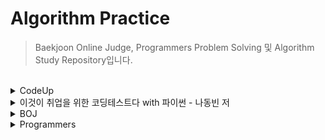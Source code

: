 # Algorithm Practice

> Baekjoon Online Judge, Programmers Problem Solving 및 Algorithm Study Repository입니다.

<br>
<details>
<summary>CodeUp</summary>

### Python 기초 100제
- [6001 - [기초-출력] 출력하기01(설명)(py)](./CodeUp/Python_Basic_100/6001.py)
- [6002 - [기초-출력] 출력하기02(설명)(py)](./CodeUp/Python_Basic_100/6002.py)
- [6003 - [기초-출력] 출력하기03(설명)(py)](./CodeUp/Python_Basic_100/6003.py)
- [6004 - [기초-출력] 출력하기04(설명)(py)](./CodeUp/Python_Basic_100/6004.py)
- [6005 - [기초-출력] 출력하기05(설명)(py)](./CodeUp/Python_Basic_100/6005.py)
- [6006 - [기초-출력] 출력하기06(py)](./CodeUp/Python_Basic_100/6006.py)
- [6007 - [기초-출력] 출력하기07(py)](./CodeUp/Python_Basic_100/6007.py)
- [6008 - [기초-출력] 출력하기08(py)](./CodeUp/Python_Basic_100/6008.py)
- [6009 - [기초-입출력] 문자 1개 입력받아 그대로 출력하기(설명)(py)](./CodeUp/Python_Basic_100/6009.py)
- [6010 - [기초-입출력] 정수 1개 입력받아 int로 변환하여 출력하기(설명)(py)](./CodeUp/Python_Basic_100/6010.py)
- [6011 - [기초-입출력] 실수 1개 입력받아 변환하여 출력하기(설명)(py)](./CodeUp/Python_Basic_100/6011.py)
- [6012 - [기초-입출력] 정수 2개 입력받아 그대로 출력하기1(설명)(py)](./CodeUp/Python_Basic_100/6012.py)
- [6013 - [기초-입출력] 문자 2개 입력받아 순서 바꿔 출력하기1(py)](./CodeUp/Python_Basic_100/6013.py)
- [6014 - [기초-입출력] 실수 1개 입력받아 3번 출력하기(py)](./CodeUp/Python_Basic_100/6014.py)
- [6015 - [기초-입출력] 정수 2개 입력받아 그대로 출력하기2(설명)(py)](./CodeUp/Python_Basic_100/6015.py)
- [6016 - [기초-입출력] 문자 2개 입력받아 순서 바꿔 출력하기2(설명)(py)](./CodeUp/Python_Basic_100/6016.py)
- [6017 - [기초-입출력] 문장 1개 입력받아 3번 출력하기(설명)(py)](./CodeUp/Python_Basic_100/6017.py)
- [6018 - [기초-입출력] 시간 입력받아 그대로 출력하기(설명)(py)](./CodeUp/Python_Basic_100/6018.py)
- [6019 - [기초-입출력] 연월일 입력받아 순서 바꿔 출력하기(py)](./CodeUp/Python_Basic_100/6019.py)
- [6020 - [기초-입출력] 주민번호 입력받아 형태 바꿔 출력하기(py)](./CodeUp/Python_Basic_100/6020.py)
- [6021 - [기초-입출력] 단어 1개 입력받아 나누어 출력하기(설명)(py)](./CodeUp/Python_Basic_100/6021.py)
- [6022 - [기초-입출력] 연월일 입력받아 나누어 출력하기(설명)(py)](./CodeUp/Python_Basic_100/6022.py)
- [6023 - [기초-입출력] 시분초 입력받아 분만 출력하기(py)](./CodeUp/Python_Basic_100/6023.py)
- [6024 - [기초-입출력] 단어 2개 입력받아 이어 붙이기(설명)(py)](./CodeUp/Python_Basic_100/6024.py)
- [6025 - [기초-값변환] 정수 2개 입력받아 합 계산하기(설명)(py)](./CodeUp/Python_Basic_100/6025.py)
- [6026 - [기초-값변환] 실수 2개 입력받아 합 계산하기(설명)(py)](./CodeUp/Python_Basic_100/6026.py)
- [6027 - [기초-출력변환] 10진 정수 입력받아 16진수로 출력하기1(설명)(py)](./CodeUp/Python_Basic_100/6027.py)
- [6028 - [기초-출력변환] 10진 정수 입력받아 16진수로 출력하기2(설명)(py)](./CodeUp/Python_Basic_100/6028.py)
- [6029 - [기초-값변환] 16진 정수 입력받아 8진수로 출력하기(설명)(py)](./CodeUp/Python_Basic_100/6029.py)
- [6030 - [기초-값변환] 영문자 1개 입력받아 10진수로 변환하기(설명)(py)](./CodeUp/Python_Basic_100/6030.py)
- [6031 - [기초-값변환] 정수 입력받아 유니코드 문자로 변환하기(설명)(py)](./CodeUp/Python_Basic_100/6031.py)
- [6032 - [기초-산술연산] 정수 1개 입력받아 부호 바꾸기(설명)(py)](./CodeUp/Python_Basic_100/6032.py)
- [6033 - [기초-산술연산] 문자 1개 입력받아 다음 문자 출력하기(설명)(py)](./CodeUp/Python_Basic_100/6033.py)
- [6034 - [기초-산술연산] 정수 2개 입력받아 차 계산하기(설명)(py)](./CodeUp/Python_Basic_100/6034.py)
- [6035 - [기초-산술연산] 실수 2개 입력받아 곱 계산하기(설명)(py)](./CodeUp/Python_Basic_100/6035.py)
- [6036 - [기초-산술연산] 단어 여러 번 출력하기(설명)(py)](./CodeUp/Python_Basic_100/6036.py)
- [6037 - [기초-산술연산] 문장 여러 번 출력하기(설명)(py)](./CodeUp/Python_Basic_100/6037.py)
- [6038 - [기초-산술연산] 정수 2개 입력받아 거듭제곱 계산하기(설명)(py)](./CodeUp/Python_Basic_100/6038.py)
- [6039 - [기초-산술연산] 실수 2개 입력받아 거듭제곱 계산하기(py)](./CodeUp/Python_Basic_100/6039.py)
- [6040 - [기초-산술연산] 정수 2개 입력받아 나눈 몫 계산하기(설명)(py)](./CodeUp/Python_Basic_100/6040.py)
- [6041 - [기초-산술연산] 정수 2개 입력받아 나눈 나머지 계산하기(설명)(py)](./CodeUp/Python_Basic_100/6041.py)
- [6042 - [기초-값변환] 실수 1개 입력받아 소숫점이하 자리 변환하기(설명)(py)](./CodeUp/Python_Basic_100/6042.py)
- [6043 - [기초-산술연산] 실수 2개 입력받아 나눈 결과 계산하기(py)](./CodeUp/Python_Basic_100/6043.py)
- [6044 - [기초-산술연산] 정수 2개 입력받아 자동 계산하기(py)](./CodeUp/Python_Basic_100/6044.py)
- [6045 - [기초-산술연산] 정수 3개 입력받아 합과 평균 출력하기(설명)(py)](./CodeUp/Python_Basic_100/6045.py)
- [6046 - [기초-비트시프트연산] 정수 1개 입력받아 2배 곱해 출력하기(설명)(py)](./CodeUp/Python_Basic_100/6046.py)
- [6047 - [기초-비트시프트연산] 2의 거듭제곱 배로 곱해 출력하기(설명)(py)](./CodeUp/Python_Basic_100/6047.py)
- [6048 - [기초-비교연산] 정수 2개 입력받아 비교하기1(설명)(py)](./CodeUp/Python_Basic_100/6048.py)
- [6049 - [기초-비교연산] 정수 2개 입력받아 비교하기2(설명)(py)](./CodeUp/Python_Basic_100/6049.py)
- [6050 - [기초-비교연산] 정수 2개 입력받아 비교하기3(설명)(py)](./CodeUp/Python_Basic_100/6050.py)
- [6051 - [기초-비교연산] 정수 2개 입력받아 비교하기4(설명)(py)](./CodeUp/Python_Basic_100/6051.py)
- [6052 - [기초-논리연산] 정수 입력받아 참 거짓 평가하기(설명)(py)](./CodeUp/Python_Basic_100/6052.py)
- [6053 - [기초-논리연산] 참 거짓 바꾸기(설명)(py)](./CodeUp/Python_Basic_100/6053.py)
- [6054 - [기초-논리연산] 둘 다 참일 경우만 참 출력하기(설명)(py)](./CodeUp/Python_Basic_100/6054.py)
- [6055 - [기초-논리연산] 하나라도 참이면 참 출력하기(설명)(py)](./CodeUp/Python_Basic_100/6055.py)
- [6056 - [기초-논리연산] 참/거짓이 서로 다를 때에만 참 출력하기(설명)(py)](./CodeUp/Python_Basic_100/6056.py)
- [6057 - [기초-논리연산] 참/거짓이 서로 같을 때에만 참 출력하기(설명)(py)](./CodeUp/Python_Basic_100/6057.py)
- [6058 - [기초-논리연산] 둘 다 거짓일 경우만 참 출력하기(py)](./CodeUp/Python_Basic_100/6058.py)
- [6059 - [기초-비트단위논리연산] 비트단위로 NOT 하여 출력하기(설명)(py)](./CodeUp/Python_Basic_100/6059.py)
- [6060 - [기초-비트단위논리연산] 비트단위로 AND 하여 출력하기(설명)(py)](./CodeUp/Python_Basic_100/6060.py)
- [6061 - [기초-비트단위논리연산] 비트단위로 OR 하여 출력하기(설명)(py)](./CodeUp/Python_Basic_100/6061.py)
- [6062 - [기초-비트단위논리연산] 비트단위로 XOR 하여 출력하기(설명)(py)](./CodeUp/Python_Basic_100/6062.py)
- [6063 - [기초-3항연산] 정수 2개 입력받아 큰 값 출력하기(설명)(py)](./CodeUp/Python_Basic_100/6063.py)
- [6064 - [기초-3항연산] 정수 3개 입력받아 가장 작은 값 출력하기(설명)(py)](./CodeUp/Python_Basic_100/6064.py)
- [6065 - [기초-조건/선택실행구조] 정수 3개 입력받아 짝수만 출력하기(설명)(py)](./CodeUp/Python_Basic_100/6065.py)
- [6066 - [기초-조건/선택실행구조] 정수 3개 입력받아 짝/홀 출력하기(설명)(py)](./CodeUp/Python_Basic_100/6066.py)
- [6067 - [기초-조건/선택실행구조] 정수 1개 입력받아 분류하기(설명)(py)](./CodeUp/Python_Basic_100/6067.py)
- [6068 - [기초-조건/선택실행구조] 점수 입력받아 평가 출력하기(설명)(py)](./CodeUp/Python_Basic_100/6068.py)
- [6069 - [기초-조건/선택실행구조] 평가 입력받아 다르게 출력하기(py)](./CodeUp/Python_Basic_100/6069.py)
- [6070 - [기초-조건/선택실행구조] 월 입력받아 계절 출력하기(설명)(py)](./CodeUp/Python_Basic_100/6070.py)
- [6071 - [기초-반복실행구조] 0 입력될 때까지 무한 출력하기(설명)(py)](./CodeUp/Python_Basic_100/6071.py)
- [6072 - [기초-반복실행구조] 정수 1개 입력받아 카운트다운 출력하기1(설명)(py)](./CodeUp/Python_Basic_100/6072.py)
- [6073 - [기초-반복실행구조] 정수 1개 입력받아 카운트다운 출력하기2(py)](./CodeUp/Python_Basic_100/6073.py)
- [6074 - [기초-반복실행구조] 문자 1개 입력받아 알파벳 출력하기(설명)(py)](./CodeUp/Python_Basic_100/6074.py)
- [6075 - [기초-반복실행구조] 정수 1개 입력받아 그 수까지 출력하기1(py)](./CodeUp/Python_Basic_100/6075.py)
- [6076 - [기초-반복실행구조] 정수 1개 입력받아 그 수까지 출력하기2(설명)(py)](./CodeUp/Python_Basic_100/6076.py)
- [6077 - [기초-종합] 짝수 합 구하기(설명)(py)](./CodeUp/Python_Basic_100/6077.py)
- [6078 - [기초-종합] 원하는 문자가 입력될 때까지 반복 출력하기(py)](./CodeUp/Python_Basic_100/6078.py)
- [6079 - [기초-종합] 언제까지 더해야 할까?(py)](./CodeUp/Python_Basic_100/6079.py)
- [6080 - [기초-종합] 주사위 2개 던지기(설명)(py)](./CodeUp/Python_Basic_100/6080.py)
- [6081 - [기초-종합] 16진수 구구단 출력하기(py)](./CodeUp/Python_Basic_100/6081.py)
- [6082 - [기초-종합] 3 6 9 게임의 왕이 되자(설명)(py)](./CodeUp/Python_Basic_100/6082.py)
- [6083 - [기초-종합] 빛 섞어 색 만들기(설명)(py)](./CodeUp/Python_Basic_100/6083.py)
- [6084 - [기초-종합] 소리 파일 저장용량 계산하기(py)](./CodeUp/Python_Basic_100/6084.py)
- [6085 - [기초-종합] 그림 파일 저장용량 계산하기(py)](./CodeUp/Python_Basic_100/6085.py)
- [6086 - [기초-종합] 거기까지! 이제 그만~(설명)(py)](./CodeUp/Python_Basic_100/6086.py)
- [6087 - [기초-종합] 3의 배수는 통과(설명)(py)](./CodeUp/Python_Basic_100/6087.py)
- [6088 - [기초-종합] 수 나열하기1(py)](./CodeUp/Python_Basic_100/6088.py)
- [6089 - [기초-종합] 수 나열하기2(py)](./CodeUp/Python_Basic_100/6089.py)
- [6090 - [기초-종합] 수 나열하기3(py)](./CodeUp/Python_Basic_100/6090.py)
- [6091 - [기초-종합] 함께 문제 푸는 날(설명)(py)](./CodeUp/Python_Basic_100/6091.py)
- [6092 - [기초-리스트] 이상한 출석 번호 부르기1(설명)(py)](./CodeUp/Python_Basic_100/6092.py)
- [6093 - [기초-리스트] 이상한 출석 번호 부르기2(py)](./CodeUp/Python_Basic_100/6093.py)
- [6094 - [기초-리스트] 이상한 출석 번호 부르기3(py)](./CodeUp/Python_Basic_100/6094.py)
- [6095 - [기초-리스트] 바둑판에 흰 돌 놓기(설명)(py)](./CodeUp/Python_Basic_100/6095.py)
- [6096 - [기초-리스트] 바둑알 십자 뒤집기(py)](./CodeUp/Python_Basic_100/6096.py)
- [6097 - [기초-리스트] 설탕과자 뽑기(py)](./CodeUp/Python_Basic_100/6097.py)
- [6098 - [기초-리스트] 성실한 개미(py)](./CodeUp/Python_Basic_100/6098.py)

### 기초1. 출력문
- [1001 - [기초-출력] 출력하기01(설명)](./CodeUp/Basic1/1001.cpp)
- [1002 - [기초-출력] 출력하기02(설명)](./CodeUp/Basic1/1002.cpp)
- [1003 - [기초-출력] 출력하기03(설명)](./CodeUp/Basic1/1003.cpp)
- [1004 - [기초-출력] 출력하기04(설명)](./CodeUp/Basic1/1004.cpp)
- [1005 - [기초-출력] 출력하기05(설명)](./CodeUp/Basic1/1005.cpp)
- [1006 - [기초-출력] 출력하기06(설명)](./CodeUp/Basic1/1006.cpp)
- [1007 - [기초-출력] 출력하기07(설명)](./CodeUp/Basic1/1007.cpp)
- [1008 - [기초-출력] 출력하기08(설명)](./CodeUp/Basic1/1008.cpp)
- [1101 - Hello, World!](./CodeUp/Basic1/1101.py)
- [1102 - Hello, World! (줄 바꿈 버전)](./CodeUp/Basic1/1102.py)
- [1103 - 폴더명 출력](./CodeUp/Basic1/1103.py)
- [1106 - int의 범위](./CodeUp/Basic1/1106.py)

### 기초2. 입출력문 및 연산자
- [1010 - [기초-입출력] 정수 1개 입력받아 그대로 출력하기(설명)](./CodeUp/Basic2/1010.cpp)
- [1011 - [기초-입출력] 문자 1개 입력받아 그대로 출력하기(설명)](./CodeUp/Basic2/1011.cpp)
- [1012 - [기초-입출력] 실수 1개 입력받아 그대로 출력하기(설명)](./CodeUp/Basic2/1012.cpp)
- [1013 - [기초-입출력] 정수 2개 입력받아 그대로 출력하기(설명)](./CodeUp/Basic2/1013.cpp)
- [1014 - [기초-입출력] 문자 2개 입력받아 순서 바꿔 출력하기(설명)](./CodeUp/Basic2/1014.cpp)
- [1015 - [기초-입출력] 실수 입력받아 둘째 자리까지 출력하기(설명)](./CodeUp/Basic2/1015.cpp)
- [1017 - [기초-입출력] 정수 1개 입력받아 3번 출력하기(설명)](./CodeUp/Basic2/1017.cpp)
- [1018 - [기초-입출력] 시간 입력받아 그대로 출력하기(설명)](./CodeUp/Basic2/1018.cpp)
- [1019 - [기초-입출력] 연월일 입력받아 그대로 출력하기](./CodeUp/Basic2/1019.cpp)
- [1020 - [기초-입출력] 주민번호 입력받아 형태 바꿔 출력하기](./CodeUp/Basic2/1020.cpp)
- [1021 - [기초-입출력] 단어 1개 입력받아 그대로 출력하기(설명)](./CodeUp/Basic2/1021.cpp)
- [1022 - [기초-입출력] 문장 1개 입력받아 그대로 출력하기(설명)](./CodeUp/Basic2/1022.cpp)
- [1023 - [기초-입출력] 실수 1개 입력받아 부분별로 출력하기(설명)](./CodeUp/Basic2/1023.cpp)
- [1024 - [기초-입출력] 단어 1개 입력받아 나누어 출력하기(설명)](./CodeUp/Basic2/1024.cpp)
- [1025 - [기초-입출력] 정수 1개 입력받아 나누어 출력하기(설명)](./CodeUp/Basic2/1025.cpp)
- [1026 - [기초-입출력] 시분초 입력받아 분만 출력하기(설명)](./CodeUp/Basic2/1026.cpp)
- [1027 - [기초-입출력] 년월일 입력 받아 형식 바꿔 출력하기(설명)](./CodeUp/Basic2/1027.cpp)
- [1028 - [기초-데이터형] 정수 1개 입력받아 그대로 출력하기2(설명)](./CodeUp/Basic2/1028.cpp)
- [1029 - [기초-데이터형] 실수 1개 입력받아 그대로 출력하기2(설명)](./CodeUp/Basic2/1029.cpp)
- [1030 - [기초-데이터형] 정수 1개 입력받아 그대로 출력하기3(설명)](./CodeUp/Basic2/1030.cpp)
- [1031 - [기초-출력변환] 10진 정수 1개 입력받아 8진수로 출력하기(설명)](./CodeUp/Basic2/1031.cpp)
- [1032 - [기초-출력변환] 10진 정수 입력받아 16진수로 출력하기1(설명)](./CodeUp/Basic2/1032.cpp)
- [1033 - [기초-출력변환] 10진 정수 입력받아 16진수로 출력하기2(설명)](./CodeUp/Basic2/1033.cpp)
- [1034 - [기초-출력변환] 8진 정수 1개 입력받아 10진수로 출력하기(설명)](./CodeUp/Basic2/1034.cpp)
- [1035 - [기초-출력변환] 16진 정수 1개 입력받아 8진수로 출력하기(설명)](./CodeUp/Basic2/1035.cpp)
- [1036 - [기초-출력변환] 영문자 1개 입력받아 10진수로 출력하기(설명)](./CodeUp/Basic2/1036.cpp)
- [1037 - [기초-출력변환] 정수 입력받아 아스키 문자로 출력하기](./CodeUp/Basic2/1037.cpp)
- [1038 - [기초-산술연산] 정수 2개 입력받아 합 출력하기1(설명)](./CodeUp/Basic2/1038.cpp)
- [1039 - [기초-산술연산] 정수 2개 입력받아 합 출력하기2(설명)](./CodeUp/Basic2/1039.cpp)
- [1040 - [기초-산술연산] 정수 1개 입력받아 부호 바꿔 출력하기(설명)](./CodeUp/Basic2/1040.cpp)
- [1041 - [기초-산술연산] 문자 1개 입력받아 다음 문자 출력하기(설명)](./CodeUp/Basic2/1041.cpp)
- [1042 - [기초-산술연산] 정수 2개 입력받아 나눈 몫 출력하기(설명)](./CodeUp/Basic2/1042.cpp)
- [1043 - [기초-산술연산] 정수 2개 입력받아 나눈 나머지 출력하기(설명)](./CodeUp/Basic2/1043.cpp)
- [1044 - [기초-산술연산] 정수 1개 입력받아 1 더해 출력하기(설명)](./CodeUp/Basic2/1044.cpp)
- [1045 - [기초-산술연산] 정수 2개 입력받아 자동 계산하기](./CodeUp/Basic2/1045.cpp)
- [1046 - [기초-산술연산] 정수 3개 입력받아 합과 평균 출력하기](./CodeUp/Basic2/1046.cpp)
- [1047 - [기초-비트시프트연산] 정수 1개 입력받아 2배 곱해 출력하기(설명)](./CodeUp/Basic2/1047.cpp)
- [1048 - [기초-비트시프트연산] 한 번에 2의 거듭제곱 배로 출력하기(설명)](./CodeUp/Basic2/1048.cpp)
- [1049 - [기초-비교연산] 두 정수 입력받아 비교하기1(설명)](./CodeUp/Basic2/1049.cpp)
- [1050 - [기초-비교연산] 두 정수 입력받아 비교하기2(설명)](./CodeUp/Basic2/1050.cpp)
- [1051 - [기초-비교연산] 두 정수 입력받아 비교하기3(설명)](./CodeUp/Basic2/1051.cpp)
- [1052 - [기초-비교연산] 두 정수 입력받아 비교하기4(설명)](./CodeUp/Basic2/1052.cpp)
- [1053 - [기초-논리연산] 참 거짓 바꾸기(설명)](./CodeUp/Basic2/1053.cpp)
- [1054 - [기초-논리연산] 둘 다 참일 경우만 참 출력하기(설명)](./CodeUp/Basic2/1054.cpp)
- [1055 - [기초-논리연산] 하나라도 참이면 참 출력하기(설명)](./CodeUp/Basic2/1055.cpp)
- [1056 - [기초-논리연산] 참/거짓이 서로 다를 때에만 참 출력하기(설명)](./CodeUp/Basic2/1056.cpp)
- [1057 - [기초-논리연산] 참/거짓이 서로 같을 때에만 참 출력하기](./CodeUp/Basic2/1057.cpp)
- [1058 - [기초-논리연산] 둘 다 거짓일 경우만 참 출력하기](./CodeUp/Basic2/1058.cpp)
- [1059 - [기초-비트단위논리연산] 비트단위로 NOT 하여 출력하기(설명)](./CodeUp/Basic2/1059.cpp)
- [1060 - [기초-비트단위논리연산] 비트단위로 AND 하여 출력하기(설명)](./CodeUp/Basic2/1060.cpp)
- [1061 - [기초-비트단위논리연산] 비트단위로 OR 하여 출력하기(설명)](./CodeUp/Basic2/1061.cpp)
- [1062 - [기초-비트단위논리연산] 비트단위로 XOR 하여 출력하기(설명)](./CodeUp/Basic2/1062.cpp)
- [1063 - [기초-삼항연산] 두 정수 입력받아 큰 수 출력하기(설명)](./CodeUp/Basic2/1063.cpp)
- [1064 - [기초-삼항연산] 정수 3개 입력받아 가장 작은 수 출력하기(설명)](./CodeUp/Basic2/1064.cpp)
- [1085 - [기초-종합] 소리 파일 저장용량 계산하기(설명)](./CodeUp/Basic2/1085.cpp)
- [1086 - [기초-종합] 그림 파일 저장용량 계산하기(설명)](./CodeUp/Basic2/1086.cpp)
- [1110 - 정수 그대로 출력하기](./CodeUp/Basic2/1110.py)
- [1111 - %출력](./CodeUp/Basic2/1111.py)
- [1112 - 두 정수 출력](./CodeUp/Basic2/1112.py)
- [1113 - 바꿔서 출력하기](./CodeUp/Basic2/1113.py)
- [1114 - 두 정수의 덧셈](./CodeUp/Basic2/1114.py)
- [1115 - 두 정수의 덧셈 (64비트)](./CodeUp/Basic2/1115.py)
- [1116 - 사칙연산 계산기](./CodeUp/Basic2/1116.py)
- [1117 - 두 실수의 곱](./CodeUp/Basic2/1117.py)
- [1118 - 삼각형의 넓이 구하기](./CodeUp/Basic2/1118.py)
- [1119 - 일을 시간으로 변환](./CodeUp/Basic2/1119.py)
- [1120 - 세 수의 평균](./CodeUp/Basic2/1120.py)
- [1121 - 나머지 구하기](./CodeUp/Basic2/1121.py)
- [1122 - 초를 분/초로 변환](./CodeUp/Basic2/1122.py)
- [1123 - 섭씨 온도를 화씨 온도로 변환](./CodeUp/Basic2/1123.py)
- [1125 - 8진수 16진수 변환](./CodeUp/Basic2/1125.py)
- [1131 - 문자 출력하기](./CodeUp/Basic2/1131.py)
- [1132 - 문자열 출력하기](./CodeUp/Basic2/1132.py)
- [1133 - 공백이 있는 문자열 입출력](./CodeUp/Basic2/1133.py)
- [1135 - 관계연산자 1](./CodeUp/Basic2/1135.py)
- [1136 - 관계연산자 2](./CodeUp/Basic2/1136.py)
- [1137 - 관계연산자 3](./CodeUp/Basic2/1137.py)
- [1138 - 논리 연산자(NOT)](./CodeUp/Basic2/1138.py)
- [1139 - 논리 연산자(AND)](./CodeUp/Basic2/1139.py)
- [1140 - 논리 연산자(OR)](./CodeUp/Basic2/1140.py)
- [1143 - 비트 연산자(AND)](./CodeUp/Basic2/1143.py)
- [1144 - 비트 연산자(OR)](./CodeUp/Basic2/1144.py)
- [1147 - 비트 연산자(<<)](./CodeUp/Basic2/1147.py)
- [1148 - 비트 연산자(>>)](./CodeUp/Basic2/1148.py)
- [1149 - 두 수 중 큰 수](./CodeUp/Basic2/1149.py)
- [1150 - 세 수 중 가장 작은 수](./CodeUp/Basic2/1150.py)

### 기초3. if ~ else
- [1065 - [기초-조건/선택실행구조] 정수 3개 입력받아 짝수만 출력하기(설명)](./CodeUp/Basic3/1065.cpp)
- [1066 - [기초-조건/선택실행구조] 정수 3개 입력받아 짝/홀 출력하기(설명)](./CodeUp/Basic3/1066.cpp)
- [1067 - [기초-조건/선택실행구조] 정수 1개 입력받아 분석하기(설명)](./CodeUp/Basic3/1067.cpp)
- [1068 - [기초-조건/선택실행구조] 정수 1개 입력받아 평가 출력하기(설명)](./CodeUp/Basic3/1068.cpp)
- [1069 - [기초-조건/선택실행구조] 평가 입력받아 다르게 출력하기(설명)](./CodeUp/Basic3/1069.cpp)
- [1070 - [기초-조건/선택실행구조] 월 입력받아 계절 출력하기(설명)](./CodeUp/Basic3/1070.cpp)
- [1151 - 10보다 작은 수](./CodeUp/Basic3/1151.py)
- [1152 - 10보다 작은 수 (else 버전)](./CodeUp/Basic3/1152.py)
- [1153 - 두 수의 대소 비교](./CodeUp/Basic3/1153.py)
- [1154 - 큰수 - 작은수](./CodeUp/Basic3/1154.py)
- [1155 - 7의 배수](./CodeUp/Basic3/1155.py)
- [1156 - 홀수 짝수 구별](./CodeUp/Basic3/1156.py)
- [1157 - 특별한 공 던지기 1](./CodeUp/Basic3/1157.py)
- [1158 - 특별한 공 던지기 2](./CodeUp/Basic3/1158.py)
- [1159 - 특별한 공 던지기 3](./CodeUp/Basic3/1159.py)
- [1160 - 아르바이트 가는 날](./CodeUp/Basic3/1160.py)
- [1161 - 홀수와 짝수 그리고 더하기](./CodeUp/Basic3/1161.py)
- [1162 - 당신의 사주를 봐 드립니다 1](./CodeUp/Basic3/1162.py)
- [1163 - 당신의 사주를 봐 드립니다 2](./CodeUp/Basic3/1163.py)
- [1164 - 터널 통과하기 1](./CodeUp/Basic3/1164.py)
- [1165 - 축구의 신 1](./CodeUp/Basic3/1165.py)
- [1166 - 윤년 판별](./CodeUp/Basic3/1166.py)
- [1167 - 두 번째로 작은 수](./CodeUp/Basic3/1167.py)
- [1168 - 나이 계산 1](./CodeUp/Basic3/1168.py)
- [1169 - 나이 계산 2](./CodeUp/Basic3/1169.py)
- [1170 - 당신의 학번은? 1](./CodeUp/Basic3/1170.py)
- [1170 - 당신의 학번은? 2](./CodeUp/Basic3/1170.py)
- [1170 - 세 수 정렬하기](./CodeUp/Basic3/1170.py)
- [1170 - 30분전](./CodeUp/Basic3/1170.py)
- [1180 - 만능 휴지통](./CodeUp/Basic3/1180.py)
- [1201 - 정수 판별](./CodeUp/Basic3/1201.py)
- [1202 - 등급 판정](./CodeUp/Basic3/1202.py)
- [1203 - 비만도 측정 0](./CodeUp/Basic3/1203.py)
- [1204 - 영어 서수로 표현하기](./CodeUp/Basic3/1204.py)
- [1205 - 최댓값](./CodeUp/Basic3/1205.py)
- [1206 - 배수](./CodeUp/Basic3/1206.py)
- [1207 - 윷놀이](./CodeUp/Basic3/1207.py)
- [1210 - 칼로리 계산하기](./CodeUp/Basic3/1210.py)
- [1212 - 삼각형의 성립 조건](./CodeUp/Basic3/1212.py)
- [1214 - 이 달은 며칠까지 있을까?](./CodeUp/Basic3/1214.py)
- [1216 - 컨설팅 회사](./CodeUp/Basic3/1216.py)
- [1218 - 삼각형 판단하기](./CodeUp/Basic3/1218.py)
- [1222 - 축구의 신 2](./CodeUp/Basic3/1222.py)
- [1224 - 분수 크기 비교](./CodeUp/Basic3/1224.py)
- [1226 - 이번 주 로또](./CodeUp/Basic3/1226.py)
- [1228 - 비만도 측정 1](./CodeUp/Basic3/1228.py)
- [1229 - 비만도 측정 2](./CodeUp/Basic3/1229.py)
- [1230 - 터널 통과하기 2](./CodeUp/Basic3/1230.py)
- [1231 - 계산기 1](./CodeUp/Basic3/1231.py)

### 기초4-1. 단순 반복문
- [1071 - [기초-반복실행구조] 0 입력될 때까지 무한 출력하기1(설명)](./CodeUp/Basic4-1/1071.cpp)
- [1072 - [기초-반복실행구조] 정수 입력받아 계속 출력하기(설명)](./CodeUp/Basic4-1/1072.cpp)
- [1073 - [기초-반복실행구조] 0 입력될 때까지 무한 출력하기2(설명)](./CodeUp/Basic4-1/1073.cpp)
- [1074 - [기초-반복실행구조] 정수 1개 입력받아 카운트다운 출력하기1(설명)](./CodeUp/Basic4-1/1074.cpp)
- [1075 - [기초-반복실행구조] 정수 1개 입력받아 카운트다운 출력하기2(설명)](./CodeUp/Basic4-1/1075.cpp)
- [1076 - [기초-반복실행구조] 문자 1개 입력받아 알파벳 출력하기(설명)](./CodeUp/Basic4-1/1076.cpp)
- [1077 - [기초-반복실행구조] 정수 1개 입력받아 그 수까지 출력하기(설명)](./CodeUp/Basic4-1/1077.cpp)
- [1078 - [기초-종합] 짝수 합 구하기(설명)](./CodeUp/Basic4-1/1078.cpp)
- [1079 - [기초-종합] 원하는 문자가 입력될 때까지 반복 출력하기](./CodeUp/Basic4-1/1079.cpp)
- [1080 - [기초-종합] 언제까지 더해야 할까?](./CodeUp/Basic4-1/1080.cpp)
- [1083 - [기초-종합] 3 6 9 게임의 왕이 되자!(설명)](./CodeUp/Basic4-1/1083.cpp)
- [1087 - [기초-종합] 여기까지! 이제 그만~(설명)](./CodeUp/Basic4-1/1087.cpp)
- [1088 - [기초-종합] 3의 배수는 통과?(설명)](./CodeUp/Basic4-1/1088.cpp)
- [1089 - [기초-종합] 수 나열하기1](./CodeUp/Basic4-1/1089.cpp)
- [1090 - [기초-종합] 수 나열하기2](./CodeUp/Basic4-1/1090.cpp)

</details>

<details>
<summary>이것이 취업을 위한 코딩테스트다 with 파이썬 - 나동빈 저</summary>

### Part 02. 주요 알고리즘 이론과 실전 문제
- Chapter 03. 그리디
    | 문제 | 1회 | 2회 |
    | :- | :-: | :-: |
    | 예제 3-1. 거스름돈 | [:link: LINK](./이것이_취업을_위한_코딩테스트다/Part_02.주요_알고리즘_이론과_실전_문제/Chap03.그리디/210423/3-1.예제_거스름돈_210423.py) | [:link: LINK](./이것이_취업을_위한_코딩테스트다/Part_02.주요_알고리즘_이론과_실전_문제/Chap03.그리디/220211/3-1.예제_거스름돈_220211.py) |
    | 실전 3-2. 큰 수의 법칙 - 1번 풀이 | [:link: LINK](./이것이_취업을_위한_코딩테스트다/Part_02.주요_알고리즘_이론과_실전_문제/Chap03.그리디/210423/3-2.실전_큰_수의_법칙-1_210423.py) | [:link: LINK](./이것이_취업을_위한_코딩테스트다/Part_02.주요_알고리즘_이론과_실전_문제/Chap03.그리디/220211/3-2.실전_큰_수의_법칙-1_220211.py) |
    | 실전 3-2. 큰 수의 법칙 - 2번 풀이 | [:link: LINK](./이것이_취업을_위한_코딩테스트다/Part_02.주요_알고리즘_이론과_실전_문제/Chap03.그리디/210423/3-2.실전_큰_수의_법칙-2_210423.py) | [:link: LINK](./이것이_취업을_위한_코딩테스트다/Part_02.주요_알고리즘_이론과_실전_문제/Chap03.그리디/220211/3-2.실전_큰_수의_법칙-2_220211.py) |
    | 실전 3-2. 큰 수의 법칙 - self 풀이 |  | [:link: LINK](./이것이_취업을_위한_코딩테스트다/Part_02.주요_알고리즘_이론과_실전_문제/Chap03.그리디/220211/3-2.실전_큰_수의_법칙-self_220211.py) |
    | 실전 3-3. 숫자 카드 게임 - 1번 풀이 | [:link: LINK](./이것이_취업을_위한_코딩테스트다/Part_02.주요_알고리즘_이론과_실전_문제/Chap03.그리디/210423/3-3.실전_숫자_카드_게임-1_210423.py) | [:link: LINK](./이것이_취업을_위한_코딩테스트다/Part_02.주요_알고리즘_이론과_실전_문제/Chap03.그리디/220211/3-3.실전_숫자_카드_게임-1_220211.py) |
    | 실전 3-3. 숫자 카드 게임 - 2번 풀이 | [:link: LINK](./이것이_취업을_위한_코딩테스트다/Part_02.주요_알고리즘_이론과_실전_문제/Chap03.그리디/210423/3-3.실전_숫자_카드_게임-2_210423.py) | [:link: LINK](./이것이_취업을_위한_코딩테스트다/Part_02.주요_알고리즘_이론과_실전_문제/Chap03.그리디/220211/3-3.실전_숫자_카드_게임-2_220211.py) |
    | 실전 3-3. 숫자 카드 게임 - self 풀이 |  | [:link: LINK](./이것이_취업을_위한_코딩테스트다/Part_02.주요_알고리즘_이론과_실전_문제/Chap03.그리디/220211/3-3.실전_숫자_카드_게임-self_220211.py) |
    | 실전 3-4. 1이 될 때까지 - 1번 풀이 | [:link: LINK](./이것이_취업을_위한_코딩테스트다/Part_02.주요_알고리즘_이론과_실전_문제/Chap03.그리디/210423/3-4.실전_1이_될_때까지-1_210423.py) | [:link: LINK](./이것이_취업을_위한_코딩테스트다/Part_02.주요_알고리즘_이론과_실전_문제/Chap03.그리디/220211/3-4.실전_1이_될_때까지-1_220211.py) |
    | 실전 3-4. 1이 될 때까지 - 2번 풀이 | [:link: LINK](./이것이_취업을_위한_코딩테스트다/Part_02.주요_알고리즘_이론과_실전_문제/Chap03.그리디/210423/3-4.실전_1이_될_때까지-2_210423.py) | [:link: LINK](./이것이_취업을_위한_코딩테스트다/Part_02.주요_알고리즘_이론과_실전_문제/Chap03.그리디/220211/3-4.실전_1이_될_때까지-2_220211.py) |
    | 실전 3-4. 1이 될 때까지 - self 풀이 |  | [:link: LINK](./이것이_취업을_위한_코딩테스트다/Part_02.주요_알고리즘_이론과_실전_문제/Chap03.그리디/220211/3-4.실전_1이_될_때까지-self_220211.py) |
- Chapter 04. 구현
    | 문제 | 1회 | 2회 |
    | :- | :-: | :-: |
    | 예제 4-1. 상하좌우 | [:link: LINK](./이것이_취업을_위한_코딩테스트다/Part_02.주요_알고리즘_이론과_실전_문제/Chap04.구현/210423/4-1.예제_상하좌우_210423.py) | [:link: LINK](./이것이_취업을_위한_코딩테스트다/Part_02.주요_알고리즘_이론과_실전_문제/Chap04.구현/220212/4-1.예제_상하좌우_220212.py) |
    | 예제 4-2. 시각 | [:link: LINK](./이것이_취업을_위한_코딩테스트다/Part_02.주요_알고리즘_이론과_실전_문제/Chap04.구현/210423/4-2.예제_시각_210423.py) | [:link: LINK](./이것이_취업을_위한_코딩테스트다/Part_02.주요_알고리즘_이론과_실전_문제/Chap04.구현/220212/4-2.예제_시각_220212.py) |
    | 실전 4-3. 왕실의 나이트 | [:link: LINK](./이것이_취업을_위한_코딩테스트다/Part_02.주요_알고리즘_이론과_실전_문제/Chap04.구현/210423/4-3.실전_왕실의_나이트_210423.py) | [:link: LINK](./이것이_취업을_위한_코딩테스트다/Part_02.주요_알고리즘_이론과_실전_문제/Chap04.구현/220212/4-3.실전_왕실의_나이트_220212.py) |
    | 실전 4-3. 왕실의 나이트 - self 풀이 |  | [:link: LINK](./이것이_취업을_위한_코딩테스트다/Part_02.주요_알고리즘_이론과_실전_문제/Chap04.구현/220212/4-3.실전_왕실의_나이트-self_220212.py) |
    | 실전 4-4. 게임 개발 | [:link: LINK](./이것이_취업을_위한_코딩테스트다/Part_02.주요_알고리즘_이론과_실전_문제/Chap04.구현/210423/4-4.실전_게임_개발_210423.py) | [:link: LINK](./이것이_취업을_위한_코딩테스트다/Part_02.주요_알고리즘_이론과_실전_문제/Chap04.구현/220212/4-4.실전_게임_개발_220212.py) |
    | 실전 4-4. 게임 개발 - self 풀이 |  | [:link: LINK](./이것이_취업을_위한_코딩테스트다/Part_02.주요_알고리즘_이론과_실전_문제/Chap04.구현/220212/4-4.실전_게임_개발-self_220212.py) |
- Chapter 05. DFS/BFS
    | 문제 | 1회 | 2회 |
    | :- | :-: | :-: |
    | 예제 5-1-1. 스택 | [:link: LINK](./이것이_취업을_위한_코딩테스트다/Part_02.주요_알고리즘_이론과_실전_문제/Chap05.DFS,BFS/210428/5-1-1.예제_스택_210428.py) | [:link: LINK](./이것이_취업을_위한_코딩테스트다/Part_02.주요_알고리즘_이론과_실전_문제/Chap05.DFS,BFS/220213/5-1-1.예제_스택_220213.py) |
    | 예제 5-1-2. 큐 | [:link: LINK](./이것이_취업을_위한_코딩테스트다/Part_02.주요_알고리즘_이론과_실전_문제/Chap05.DFS,BFS/210428/5-1-2.예제_큐_210428.py) | [:link: LINK](./이것이_취업을_위한_코딩테스트다/Part_02.주요_알고리즘_이론과_실전_문제/Chap05.DFS,BFS/220213/5-1-2.예제_큐_220213.py) |
    | 예제 5-1-3. 재귀 함수 | [:link: LINK](./이것이_취업을_위한_코딩테스트다/Part_02.주요_알고리즘_이론과_실전_문제/Chap05.DFS,BFS/210428/5-1-3.예제_재귀_함수_210428.py) | [:link: LINK](./이것이_취업을_위한_코딩테스트다/Part_02.주요_알고리즘_이론과_실전_문제/Chap05.DFS,BFS/220213/5-1-3.예제_재귀_함수_220213.py) |
    | 예제 5-1-4. 재귀 함수 종료 | [:link: LINK](./이것이_취업을_위한_코딩테스트다/Part_02.주요_알고리즘_이론과_실전_문제/Chap05.DFS,BFS/210428/5-1-4.예제_재귀_함수_종료_210428.py) | [:link: LINK](./이것이_취업을_위한_코딩테스트다/Part_02.주요_알고리즘_이론과_실전_문제/Chap05.DFS,BFS/220213/5-1-4.예제_재귀_함수_종료_220213.py) |
    | 예제 5-1-5. 2가지 방식으로 구현한 팩토리얼 | [:link: LINK](./이것이_취업을_위한_코딩테스트다/Part_02.주요_알고리즘_이론과_실전_문제/Chap05.DFS,BFS/210428/5-1-5.예제_2가지_방식으로_구현한_팩토리얼_210428.py) | [:link: LINK](./이것이_취업을_위한_코딩테스트다/Part_02.주요_알고리즘_이론과_실전_문제/Chap05.DFS,BFS/220213/5-1-5.예제_2가지_방식으로_구현한_팩토리얼_220213.py) |
    | 예제 5-2-1. 인접 행렬 방식 | [:link: LINK](./이것이_취업을_위한_코딩테스트다/Part_02.주요_알고리즘_이론과_실전_문제/Chap05.DFS,BFS/210428/5-2-1.예제_인접_행렬_방식_210428.py) | [:link: LINK](./이것이_취업을_위한_코딩테스트다/Part_02.주요_알고리즘_이론과_실전_문제/Chap05.DFS,BFS/220213/5-2-1.예제_인접_행렬_방식_220213.py) |
    | 예제 5-2-2. 인접 리스트 방식 | [:link: LINK](./이것이_취업을_위한_코딩테스트다/Part_02.주요_알고리즘_이론과_실전_문제/Chap05.DFS,BFS/210428/5-2-2.예제_인접_리스트_방식_210428.py) | [:link: LINK](./이것이_취업을_위한_코딩테스트다/Part_02.주요_알고리즘_이론과_실전_문제/Chap05.DFS,BFS/220213/5-2-2.예제_인접_리스트_방식_220213.py) |
    | 예제 5-2-3. DFS | [:link: LINK](./이것이_취업을_위한_코딩테스트다/Part_02.주요_알고리즘_이론과_실전_문제/Chap05.DFS,BFS/210428/5-2-3.예제_DFS_210428.py) | [:link: LINK](./이것이_취업을_위한_코딩테스트다/Part_02.주요_알고리즘_이론과_실전_문제/Chap05.DFS,BFS/220213/5-2-3.예제_DFS_220213.py) |
    | 예제 5-2-4. BFS | [:link: LINK](./이것이_취업을_위한_코딩테스트다/Part_02.주요_알고리즘_이론과_실전_문제/Chap05.DFS,BFS/210428/5-2-4.예제_BFS_210428.py) | [:link: LINK](./이것이_취업을_위한_코딩테스트다/Part_02.주요_알고리즘_이론과_실전_문제/Chap05.DFS,BFS/220213/5-2-4.예제_BFS_220213.py) |
    | 실전 5-3. 음료수 얼려 먹기 | [:link: LINK](./이것이_취업을_위한_코딩테스트다/Part_02.주요_알고리즘_이론과_실전_문제/Chap05.DFS,BFS/210428/5-3.실전_음료수_얼려_먹기_210428.py) | [:link: LINK](./이것이_취업을_위한_코딩테스트다/Part_02.주요_알고리즘_이론과_실전_문제/Chap05.DFS,BFS/220213/5-3.실전_음료수_얼려_먹기_220213.py) |
    | 실전 5-3. 음료수 얼려 먹기 - self 풀이 |  | [:link: LINK](./이것이_취업을_위한_코딩테스트다/Part_02.주요_알고리즘_이론과_실전_문제/Chap05.DFS,BFS/220213/5-3.실전_음료수_얼려_먹기-self_220213.py) |
    | 실전 5-4. 미로 탈출 | [:link: LINK](./이것이_취업을_위한_코딩테스트다/Part_02.주요_알고리즘_이론과_실전_문제/Chap05.DFS,BFS/210428/5-4.실전_미로_탈출_210428.py) | [:link: LINK](./이것이_취업을_위한_코딩테스트다/Part_02.주요_알고리즘_이론과_실전_문제/Chap05.DFS,BFS/220213/5-4.실전_미로_탈출_220213.py) |
    | 실전 5-4. 미로 탈출 - self 풀이 |  | [:link: LINK](./이것이_취업을_위한_코딩테스트다/Part_02.주요_알고리즘_이론과_실전_문제/Chap05.DFS,BFS/220213/5-4.실전_미로_탈출-self_220213.py) |
- Chapter 06. 정렬
    | 문제 | 1회 | 2회 |
    | :- | :-: | :-: |
    | 예제 6-1-1. 선택 정렬 | [:link: LINK](./이것이_취업을_위한_코딩테스트다/Part_02.주요_알고리즘_이론과_실전_문제/Chap06.정렬/210530/6-1-1.예제_선택_정렬_210530.py) | [:link: LINK](./이것이_취업을_위한_코딩테스트다/Part_02.주요_알고리즘_이론과_실전_문제/Chap06.정렬/220214/6-1-1.예제_선택_정렬_220214.py) |
    | 예제 6-1-2. 삽입 정렬 | [:link: LINK](./이것이_취업을_위한_코딩테스트다/Part_02.주요_알고리즘_이론과_실전_문제/Chap06.정렬/210530/6-1-2.예제_삽입_정렬_210530.py) | [:link: LINK](./이것이_취업을_위한_코딩테스트다/Part_02.주요_알고리즘_이론과_실전_문제/Chap06.정렬/220214/6-1-2.예제_삽입_정렬_220214.py) |
    | 예제 6-1-3. 퀵 정렬 | [:link: LINK](./이것이_취업을_위한_코딩테스트다/Part_02.주요_알고리즘_이론과_실전_문제/Chap06.정렬/210530/6-1-3.예제_퀵_정렬_210530.py) | [:link: LINK](./이것이_취업을_위한_코딩테스트다/Part_02.주요_알고리즘_이론과_실전_문제/Chap06.정렬/220214/6-1-3.예제_퀵_정렬_220214.py) |
    | 예제 6-1-4. 퀵 정렬 파이썬 | [:link: LINK](./이것이_취업을_위한_코딩테스트다/Part_02.주요_알고리즘_이론과_실전_문제/Chap06.정렬/210530/6-1-4.예제_퀵_정렬_파이썬_210530.py) | [:link: LINK](./이것이_취업을_위한_코딩테스트다/Part_02.주요_알고리즘_이론과_실전_문제/Chap06.정렬/220214/6-1-4.예제_퀵_정렬_파이썬_220214.py) |
    | 예제 6-1-5. 계수 정렬 | [:link: LINK](./이것이_취업을_위한_코딩테스트다/Part_02.주요_알고리즘_이론과_실전_문제/Chap06.정렬/210530/6-1-5.예제_계수_정렬_210530.py) | [:link: LINK](./이것이_취업을_위한_코딩테스트다/Part_02.주요_알고리즘_이론과_실전_문제/Chap06.정렬/220214/6-1-5.예제_계수_정렬_220214.py) |
    | 실전 6-2. 위에서 아래로 | [:link: LINK](./이것이_취업을_위한_코딩테스트다/Part_02.주요_알고리즘_이론과_실전_문제/Chap06.정렬/210530/6-2.실전_위에서_아래로_210530.py) | [:link: LINK](./이것이_취업을_위한_코딩테스트다/Part_02.주요_알고리즘_이론과_실전_문제/Chap06.정렬/220214/6-2.실전_위에서_아래로_220214.py) |
    | 실전 6-2. 위에서 아래로 - self 풀이 |  | [:link: LINK](./이것이_취업을_위한_코딩테스트다/Part_02.주요_알고리즘_이론과_실전_문제/Chap06.정렬/220214/6-2.실전_위에서_아래로-self_220214.py) |
    | 실전 6-3. 성적이 낮은 순서로 학생 출력하기 | [:link: LINK](./이것이_취업을_위한_코딩테스트다/Part_02.주요_알고리즘_이론과_실전_문제/Chap06.정렬/210530/6-3.실전_성적이_낮은_순서로_학생_출력하기_210530.py) | [:link: LINK](./이것이_취업을_위한_코딩테스트다/Part_02.주요_알고리즘_이론과_실전_문제/Chap06.정렬/220214/6-3.실전_성적이_낮은_순서로_학생_출력하기_220214.py) |
    | 실전 6-3. 성적이 낮은 순서로 학생 출력하기 - self 풀이 |  | [:link: LINK](./이것이_취업을_위한_코딩테스트다/Part_02.주요_알고리즘_이론과_실전_문제/Chap06.정렬/220214/6-3.실전_성적이_낮은_순서로_학생_출력하기-self_220214.py) |
    | 실전 6-4. 두 배열의 원소 교체 | [:link: LINK](./이것이_취업을_위한_코딩테스트다/Part_02.주요_알고리즘_이론과_실전_문제/Chap06.정렬/210530/6-4.실전_두_배열의_원소_교체_210530.py) | [:link: LINK](./이것이_취업을_위한_코딩테스트다/Part_02.주요_알고리즘_이론과_실전_문제/Chap06.정렬/220214/6-4.실전_두_배열의_원소_교체_220214.py) |
    | 실전 6-4. 두 배열의 원소 교체 - self 풀이 |  | [:link: LINK](./이것이_취업을_위한_코딩테스트다/Part_02.주요_알고리즘_이론과_실전_문제/Chap06.정렬/220214/6-4.실전_두_배열의_원소_교체-self_220214.py) |
- Chapter 07. 이진 탐색
    | 문제 | 1회 | 2회 |
    | :- | :-: | :-: |
    | 예제 7-1-1. 순차 탐색 |  | [:link: LINK](./이것이_취업을_위한_코딩테스트다/Part_02.주요_알고리즘_이론과_실전_문제/Chap07.이진_탐색/220215/7-1-1.예제_순차_탐색_220215.py) |
    | 예제 7-1-2. 재귀 함수로 구현한 이진 탐색 | [:link: LINK](./이것이_취업을_위한_코딩테스트다/Part_02.주요_알고리즘_이론과_실전_문제/Chap07.이진_탐색/210701/7-1-2.예제_재귀_함수로_구현한_이진_탐색_210701.py) | [:link: LINK](./이것이_취업을_위한_코딩테스트다/Part_02.주요_알고리즘_이론과_실전_문제/Chap07.이진_탐색/220215/7-1-2.예제_재귀_함수로_구현한_이진_탐색_220215.py) |
    | 예제 7-1-3. 반복문으로 구현한 이진 탐색 | [:link: LINK](./이것이_취업을_위한_코딩테스트다/Part_02.주요_알고리즘_이론과_실전_문제/Chap07.이진_탐색/210701/7-1-3.예제_반복문으로_구현한_이진_탐색_210701.py) | [:link: LINK](./이것이_취업을_위한_코딩테스트다/Part_02.주요_알고리즘_이론과_실전_문제/Chap07.이진_탐색/220215/7-1-3.예제_반복문으로_구현한_이진_탐색_220215.py) |
    | 실전 7-2. 부품 찾기 - 1번 풀이 이진 탐색 | [:link: LINK](./이것이_취업을_위한_코딩테스트다/Part_02.주요_알고리즘_이론과_실전_문제/Chap07.이진_탐색/210701/7-2.실전_부품_찾기-1_이진_탐색_210701.py) | [:link: LINK](./이것이_취업을_위한_코딩테스트다/Part_02.주요_알고리즘_이론과_실전_문제/Chap07.이진_탐색/220215/7-2.실전_부품_찾기-1_이진_탐색_220215.py) |
    | 실전 7-2. 부품 찾기 - 2번 풀이 계수 정렬 | [:link: LINK](./이것이_취업을_위한_코딩테스트다/Part_02.주요_알고리즘_이론과_실전_문제/Chap07.이진_탐색/210701/7-2.실전_부품_찾기-2_계수_정렬_210701.py) | [:link: LINK](./이것이_취업을_위한_코딩테스트다/Part_02.주요_알고리즘_이론과_실전_문제/Chap07.이진_탐색/220215/7-2.실전_부품_찾기-2_계수_정렬_220215.py) |
    | 실전 7-2. 부품 찾기 - 3번 풀이 집합(set) 자료형 | [:link: LINK](./이것이_취업을_위한_코딩테스트다/Part_02.주요_알고리즘_이론과_실전_문제/Chap07.이진_탐색/210701/7-2.실전_부품_찾기-3_집합_자료형_210701.py) | [:link: LINK](./이것이_취업을_위한_코딩테스트다/Part_02.주요_알고리즘_이론과_실전_문제/Chap07.이진_탐색/220215/7-2.실전_부품_찾기-3_집합_자료형_220215.py) |
    | 실전 7-2. 부품 찾기 - self 풀이 |  | [:link: LINK](./이것이_취업을_위한_코딩테스트다/Part_02.주요_알고리즘_이론과_실전_문제/Chap07.이진_탐색/220215/7-2.실전_부품_찾기-self_220215.py) |
    | 실전 7-3. 떡볶이 떡 만들기 | [:link: LINK](./이것이_취업을_위한_코딩테스트다/Part_02.주요_알고리즘_이론과_실전_문제/Chap07.이진_탐색/210701/7-3.실전_떡볶이_떡_만들기_210701.py) | [:link: LINK](./이것이_취업을_위한_코딩테스트다/Part_02.주요_알고리즘_이론과_실전_문제/Chap07.이진_탐색/220215/7-3.실전_떡볶이_떡_만들기_220215.py) |
    | 실전 7-3. 떡볶이 떡 만들기 - self 풀이 |  | [:link: LINK](./이것이_취업을_위한_코딩테스트다/Part_02.주요_알고리즘_이론과_실전_문제/Chap07.이진_탐색/220215/7-3.실전_떡볶이_떡_만들기-self_220215.py) |
- Chapter 08. 다이나믹 프로그래밍
    | 문제 | 1회 | 2회 |
    | :- | :-: | :-: |
    | 예제 8-1-1. 피보나치 수열 탑다운 | [:link: LINK](./이것이_취업을_위한_코딩테스트다/Part_02.주요_알고리즘_이론과_실전_문제/Chap08.다이나믹_프로그래밍/210702/8-1-1.예제_피보나치_수열_탑다운_210702.py) | [:link: LINK](./이것이_취업을_위한_코딩테스트다/Part_02.주요_알고리즘_이론과_실전_문제/Chap08.다이나믹_프로그래밍/220216/8-1-1.예제_피보나치_수열_탑다운_220216.py) |
    | 예제 8-1-2. 피보나치 수열 바텀업 | [:link: LINK](./이것이_취업을_위한_코딩테스트다/Part_02.주요_알고리즘_이론과_실전_문제/Chap08.다이나믹_프로그래밍/210702/8-1-2.예제_피보나치_수열_바텀업_210702.py) | [:link: LINK](./이것이_취업을_위한_코딩테스트다/Part_02.주요_알고리즘_이론과_실전_문제/Chap08.다이나믹_프로그래밍/220216/8-1-2.예제_피보나치_수열_바텀업_220216.py) |
    | 실전 8-2. 1로 만들기 | [:link: LINK](./이것이_취업을_위한_코딩테스트다/Part_02.주요_알고리즘_이론과_실전_문제/Chap08.다이나믹_프로그래밍/210702/8-2.실전_1로_만들기_210702.py) | [:link: LINK](./이것이_취업을_위한_코딩테스트다/Part_02.주요_알고리즘_이론과_실전_문제/Chap08.다이나믹_프로그래밍/220216/8-2.실전_1로_만들기_220216.py) |
    | 실전 8-2. 1로 만들기 - self 풀이 |  | [:link: LINK](./이것이_취업을_위한_코딩테스트다/Part_02.주요_알고리즘_이론과_실전_문제/Chap08.다이나믹_프로그래밍/220216/8-2.실전_1로_만들기-self_220216.py) |
    | 실전 8-3. 개미 전사 | [:link: LINK](./이것이_취업을_위한_코딩테스트다/Part_02.주요_알고리즘_이론과_실전_문제/Chap08.다이나믹_프로그래밍/210702/8-3.실전_개미_전사_210702.py) | [:link: LINK](./이것이_취업을_위한_코딩테스트다/Part_02.주요_알고리즘_이론과_실전_문제/Chap08.다이나믹_프로그래밍/220216/8-3.실전_개미_전사_220216.py) |
    | 실전 8-3. 개미 전사 - self 풀이 |  | [:link: LINK](./이것이_취업을_위한_코딩테스트다/Part_02.주요_알고리즘_이론과_실전_문제/Chap08.다이나믹_프로그래밍/220216/8-3.실전_개미_전사-self_220216.py) |
    | 실전 8-4. 바닥 공사 | [:link: LINK](./이것이_취업을_위한_코딩테스트다/Part_02.주요_알고리즘_이론과_실전_문제/Chap08.다이나믹_프로그래밍/210702/8-4.실전_바닥_공사_210702.py) | [:link: LINK](./이것이_취업을_위한_코딩테스트다/Part_02.주요_알고리즘_이론과_실전_문제/Chap08.다이나믹_프로그래밍/220216/8-4.실전_바닥_공사_220216.py) |
    | 실전 8-4. 바닥 공사 - self 풀이 |  | [:link: LINK](./이것이_취업을_위한_코딩테스트다/Part_02.주요_알고리즘_이론과_실전_문제/Chap08.다이나믹_프로그래밍/220216/8-4.실전_바닥_공사-self_220216.py) |
    | 실전 8-5. 효율적인 화폐 구성 | [:link: LINK](./이것이_취업을_위한_코딩테스트다/Part_02.주요_알고리즘_이론과_실전_문제/Chap08.다이나믹_프로그래밍/210702/8-5.실전_효율적인_화폐_구성_210702.py) | [:link: LINK](./이것이_취업을_위한_코딩테스트다/Part_02.주요_알고리즘_이론과_실전_문제/Chap08.다이나믹_프로그래밍/220216/8-5.실전_효율적인_화폐_구성_220216.py) |
    | 실전 8-5. 효율적인 화폐 구성 - self 풀이 |  | [:link: LINK](./이것이_취업을_위한_코딩테스트다/Part_02.주요_알고리즘_이론과_실전_문제/Chap08.다이나믹_프로그래밍/220216/8-5.실전_효율적인_화폐_구성-self_220216.py) |
- Chapter 09. 최단 경로
    | 문제 | 1회 | 2회 |
    | :- | :-: | :-: |
    | 예제 9-1-1. 간단한 다익스트라 | [:link: LINK](./이것이_취업을_위한_코딩테스트다/Part_02.주요_알고리즘_이론과_실전_문제/Chap09.최단_경로/210704/9-1-1.예제_간단한_다익스트라_210704.py) | [:link: LINK](./이것이_취업을_위한_코딩테스트다/Part_02.주요_알고리즘_이론과_실전_문제/Chap09.최단_경로/220221/9-1-1.예제_간단한_다익스트라_220221.py) |
    | 예제 9-1-2. 개선된 다익스트라 | [:link: LINK](./이것이_취업을_위한_코딩테스트다/Part_02.주요_알고리즘_이론과_실전_문제/Chap09.최단_경로/210704/9-1-2.예제_개선된_다익스트라_210704.py) | [:link: LINK](./이것이_취업을_위한_코딩테스트다/Part_02.주요_알고리즘_이론과_실전_문제/Chap09.최단_경로/220221/9-1-2.예제_개선된_다익스트라_220221.py) |
    | 예제 9-1-3. 플로이드 워셜 | [:link: LINK](./이것이_취업을_위한_코딩테스트다/Part_02.주요_알고리즘_이론과_실전_문제/Chap09.최단_경로/210704/9-1-3.예제_플로이드_워셜_210704.py) | [:link: LINK](./이것이_취업을_위한_코딩테스트다/Part_02.주요_알고리즘_이론과_실전_문제/Chap09.최단_경로/220221/9-1-3.예제_플로이드_워셜_220221.py) |
    | 실전 9-2. 미래 도시 | [:link: LINK](./이것이_취업을_위한_코딩테스트다/Part_02.주요_알고리즘_이론과_실전_문제/Chap09.최단_경로/210704/9-2.실전_미래_도시_210704.py) | [:link: LINK](./이것이_취업을_위한_코딩테스트다/Part_02.주요_알고리즘_이론과_실전_문제/Chap09.최단_경로/220221/9-2.실전_미래_도시_220221.py) |
    | 실전 9-2. 미래 도시 - self 풀이 |  | [:link: LINK](./이것이_취업을_위한_코딩테스트다/Part_02.주요_알고리즘_이론과_실전_문제/Chap09.최단_경로/220221/9-2.실전_미래_도시-self_220221.py) |
    | 실전 9-3. 전보 | [:link: LINK](./이것이_취업을_위한_코딩테스트다/Part_02.주요_알고리즘_이론과_실전_문제/Chap09.최단_경로/210704/9-3.실전_전보_210704.py) | [:link: LINK](./이것이_취업을_위한_코딩테스트다/Part_02.주요_알고리즘_이론과_실전_문제/Chap09.최단_경로/220221/9-3.실전_전보_220221.py) |
    | 실전 9-3. 전보 - self 풀이 |  | [:link: LINK](./이것이_취업을_위한_코딩테스트다/Part_02.주요_알고리즘_이론과_실전_문제/Chap09.최단_경로/220221/9-3.실전_전보-self_220221.py) |
- Chapter 10. 그래프 이론
    | 문제 | 1회 | 2회 |
    | :- | :-: | :-: |
    | 예제 10-1-1 기본적인 서로소 집합 알고리즘 |  | [:link: LINK](./이것이_취업을_위한_코딩테스트다/Part_02.주요_알고리즘_이론과_실전_문제/Chap10.그래프_이론/220223/10-1-1.예제_기본적인_서로소_집합_알고리즘_220223.py) |
    | 예제 10-1-2 개선된 서로소 집합 알고리즘 |  | [:link: LINK](./이것이_취업을_위한_코딩테스트다/Part_02.주요_알고리즘_이론과_실전_문제/Chap10.그래프_이론/220223/10-1-2.예제_개선된_서로소_집합_알고리즘_220223.py) |
    | 예제 10-1-3 서로소 집합을 활용한 사이클 판별 |  | [:link: LINK](./이것이_취업을_위한_코딩테스트다/Part_02.주요_알고리즘_이론과_실전_문제/Chap10.그래프_이론/220223/10-1-3.예제_서로소_집합을_활용한_사이클_판별_220223.py) |
    | 예제 10-1-4 크루스칼 알고리즘 |  | [:link: LINK](./이것이_취업을_위한_코딩테스트다/Part_02.주요_알고리즘_이론과_실전_문제/Chap10.그래프_이론/220223/10-1-4.예제_크루스칼_알고리즘_220223.py) |
    | 예제 10-1-5 위상 정렬 |  | [:link: LINK](./이것이_취업을_위한_코딩테스트다/Part_02.주요_알고리즘_이론과_실전_문제/Chap10.그래프_이론/220223/10-1-5.예제_위상_정렬_220225.py) |
    | 실전 10-2 팀 결성 |  | [:link: LINK](./이것이_취업을_위한_코딩테스트다/Part_02.주요_알고리즘_이론과_실전_문제/Chap10.그래프_이론/220223/10-2.실전_팀_결성_220225.py) |
    | 실전 10-2 팀 결성 - self 풀이 |  | [:link: LINK](./이것이_취업을_위한_코딩테스트다/Part_02.주요_알고리즘_이론과_실전_문제/Chap10.그래프_이론/220223/10-2.실전_팀_결성-self_220225.py) |

### Part 03. 알고리즘 유형별 기출문제
- Chapter 11. 그리디 문제
    <!-- | 문제 | 1회 | 2회 | -->
    <!-- | :- | :-: | :-: | -->
    <!-- |  | [:link: LINK](./) | [:link: LINK](./) | -->
    - [Q 01. 모험가 길드](./이것이_취업을_위한_코딩테스트다/Part_03.알고리즘_유형별_기출문제/Chap11.그리디_문제/Q01.모험가_길드.py)
    - [Q 02. 곱하기 혹은 더하기](./이것이_취업을_위한_코딩테스트다/Part_03.알고리즘_유형별_기출문제/Chap11.그리디_문제/Q02.곱하기_혹은_더하기.py)
    - [Q 03. 문자열 뒤집기](./이것이_취업을_위한_코딩테스트다/Part_03.알고리즘_유형별_기출문제/Chap11.그리디_문제/Q03.문자열_뒤집기.py)
    - [Q 04. 만들 수 없는 금액](./이것이_취업을_위한_코딩테스트다/Part_03.알고리즘_유형별_기출문제/Chap11.그리디_문제/Q04.만들_수_없는_금액.py)
    - [Q 05. 볼링공 고르기](./이것이_취업을_위한_코딩테스트다/Part_03.알고리즘_유형별_기출문제/Chap11.그리디_문제/Q05.볼링공_고르기.py)
    - [Q 06. 무지의 먹방 라이브](./이것이_취업을_위한_코딩테스트다/Part_03.알고리즘_유형별_기출문제/Chap11.그리디_문제/Q06.무지의_먹방_라이브.py)
- Chapter 12. 구현 문제
    <!-- | 문제 | 1회 | 2회 | -->
    <!-- | :- | :-: | :-: | -->
    <!-- |  | [:link: LINK](./) | [:link: LINK](./) | -->
    - [Q 07. 럭키 스트레이트](./이것이_취업을_위한_코딩테스트다/Part_03.알고리즘_유형별_기출문제/Chap12.구현_문제/Q07_럭키_스트레이트.py)
    - [Q 08. 문자열 재정렬](./이것이_취업을_위한_코딩테스트다/Part_03.알고리즘_유형별_기출문제/Chap12.구현_문제/Q08_문자열_재정렬.py)
    - [Q 09. 문자열 압축](./이것이_취업을_위한_코딩테스트다/Part_03.알고리즘_유형별_기출문제/Chap12.구현_문제/Q09_문자열_압축.py)
    - [Q 10. 자물쇠와 열쇠](./이것이_취업을_위한_코딩테스트다/Part_03.알고리즘_유형별_기출문제/Chap12.구현_문제/Q10_자물쇠와_열쇠.py)
    - [Q 11. 뱀](./이것이_취업을_위한_코딩테스트다/Part_03.알고리즘_유형별_기출문제/Chap12.구현_문제/Q11_뱀.py)
    - [Q 12. 기둥과 보 설치](./이것이_취업을_위한_코딩테스트다/Part_03.알고리즘_유형별_기출문제/Chap12.구현_문제/Q12_기둥과_보_설치.py)
    - [Q 13. 치킨 배달](./이것이_취업을_위한_코딩테스트다/Part_03.알고리즘_유형별_기출문제/Chap12.구현_문제/Q13_치킨_배달.py)
    - [Q 14. 외벽 점검](./이것이_취업을_위한_코딩테스트다/Part_03.알고리즘_유형별_기출문제/Chap12.구현_문제/Q14_외벽_점검.py)
- Chapter 13. DFS/BFS 문제
    <!-- | 문제 | 1회 | 2회 | -->
    <!-- | :- | :-: | :-: | -->
    <!-- |  | [:link: LINK](./) | [:link: LINK](./) | -->
    - [Q 15. 특정 거리의 도시 찾기](./이것이_취업을_위한_코딩테스트다/Part_03.알고리즘_유형별_기출문제/Chap13.DFS,BFS_문제/Q15_특정_거리의_도시_찾기.py)
    - [Q 16. 연구소](./이것이_취업을_위한_코딩테스트다/Part_03.알고리즘_유형별_기출문제/Chap13.DFS,BFS_문제/Q16_연구소.py)
    - [Q 17. 경쟁적 전염](./이것이_취업을_위한_코딩테스트다/Part_03.알고리즘_유형별_기출문제/Chap13.DFS,BFS_문제/Q17_경쟁적_전염.py)
    - [Q 18. 괄호 변환](./이것이_취업을_위한_코딩테스트다/Part_03.알고리즘_유형별_기출문제/Chap13.DFS,BFS_문제/Q18_괄호_변환.py)
    - [Q 19. 연산자 끼워 넣기](./이것이_취업을_위한_코딩테스트다/Part_03.알고리즘_유형별_기출문제/Chap13.DFS,BFS_문제/Q19_연산자_끼워_넣기.py)
    - [Q 20. 감시 피하기](./이것이_취업을_위한_코딩테스트다/Part_03.알고리즘_유형별_기출문제/Chap13.DFS,BFS_문제/Q20_감시_피하기.py)
    - [Q 21. 인구 이동](./이것이_취업을_위한_코딩테스트다/Part_03.알고리즘_유형별_기출문제/Chap13.DFS,BFS_문제/Q21_인구_이동.py)
    - [Q 22. 블록 이동하기](./이것이_취업을_위한_코딩테스트다/Part_03.알고리즘_유형별_기출문제/Chap13.DFS,BFS_문제/Q22_블록_이동하기.py)
- Chapter 14. 정렬 문제
    <!-- | 문제 | 1회 | 2회 | -->
    <!-- | :- | :-: | :-: | -->
    <!-- |  | [:link: LINK](./) | [:link: LINK](./) | -->
    - [Q 23. 국영수](./이것이_취업을_위한_코딩테스트다/Part_03.알고리즘_유형별_기출문제/Chap14.정렬_문제/Q23_국영수.py)
    - [Q 24. 안테나](./이것이_취업을_위한_코딩테스트다/Part_03.알고리즘_유형별_기출문제/Chap14.정렬_문제/Q24_안테나.py)
    - [Q 25. 실패율](./이것이_취업을_위한_코딩테스트다/Part_03.알고리즘_유형별_기출문제/Chap14.정렬_문제/Q25_실패율.py)
    - [Q 26. 카드 정렬하기](./이것이_취업을_위한_코딩테스트다/Part_03.알고리즘_유형별_기출문제/Chap14.정렬_문제/Q26_카드_정렬하기.py)
- Chapter 15. 이진 탐색 문제
    <!-- | 문제 | 1회 | 2회 | -->
    <!-- | :- | :-: | :-: | -->
    <!-- |  | [:link: LINK](./) | [:link: LINK](./) | -->
    - [Q 27. 정렬된 배열에서 특정 수의 개수 구하기](./이것이_취업을_위한_코딩테스트다/Part_03.알고리즘_유형별_기출문제/Chap15.이진_탐색_문제/Q27_정렬된_배열에서_특정_수의_개수_구하기.py)
    - [Q 28. 고정점 찾기](./이것이_취업을_위한_코딩테스트다/Part_03.알고리즘_유형별_기출문제/Chap15.이진_탐색_문제/Q28_고정점_찾기.py)
- Chapter 16. 다이나믹 프로그래밍 문제
    <!-- | 문제 | 1회 | 2회 | -->
    <!-- | :- | :-: | :-: | -->
    <!-- |  | [:link: LINK](./) | [:link: LINK](./) | -->
- Chapter 17. 최단 경로 문제
    <!-- | 문제 | 1회 | 2회 | -->
    <!-- | :- | :-: | :-: | -->
    <!-- |  | [:link: LINK](./) | [:link: LINK](./) | -->
    - [Q 37. 플로이드](./이것이_취업을_위한_코딩테스트다/Part_03.알고리즘_유형별_기출문제/Chap17.최단_경로_문제/Q37_플로이드.py)
    - [Q 38. 정확한 순위](./이것이_취업을_위한_코딩테스트다/Part_03.알고리즘_유형별_기출문제/Chap17.최단_경로_문제/Q38_정확한_순위.py)
    - [Q 39. 화성 탐사](./이것이_취업을_위한_코딩테스트다/Part_03.알고리즘_유형별_기출문제/Chap17.최단_경로_문제/Q39_화성_탐사.py)
    - [Q 40. 숨바꼭질](./이것이_취업을_위한_코딩테스트다/Part_03.알고리즘_유형별_기출문제/Chap17.최단_경로_문제/Q40_숨바꼭질.py)
</details>

<details>
<summary>BOJ</summary>

### 푼 문제

- [1158. 요세푸스 문제 (Queue)](./BOJ/1100~1199/1158.cpp)
- [1406. 에디터 (Stack)](./BOJ/1400~1499/1406.cpp)
- [1463. 1로 만들기 (DP:Top-down)](./BOJ/1400~1499/1463-1.cpp)
- [1463. 1로 만들기 (DP:Bottom-up)](./BOJ/1400~1499/1463-2.cpp)
- [2444. 별 찍기 - 7 (반복문)](./BOJ/2400~2499/2444.cpp)
- [2445. 별 찍기 - 8 (반복문)](./BOJ/2400~2499/2445.cpp)
- [2446. 별 찍기 - 9 (반복문)](./BOJ/2400~2499/2446.cpp)
- [2522. 별 찍기 - 12 (반복문)](./BOJ/2500~2599/2522.cpp)
- [9012. 괄호 (Stack)](./BOJ/9000~9099/9012.cpp)
- [10799. 쇠막대기 (stack)](./BOJ/10700~10799/10799.cpp)
- [10871. X보다 작은 수 (구현)](./BOJ/10800~10899/10871.py)
- [10992. 별 찍기 - 17 (반복문)](./BOJ/10900~10999/10992.cpp)
- [18406. 럭키 스트레이트](./BOJ/18400~18499/18406.py)
</details>

<details>
<summary>Programmers</summary>

### 푼 문제

- [2016년](./Programmers/2016년.cpp)
- [가운데 글자 가져오기](./Programmers/가운데_글자가져오기.cpp)
- [같은 숫자는 싫어](./Programmers/같은_숫자는_싫어.py)
- [나누어 떨어지는 숫자 배열](./Programmers/나누어_떨어지는_숫자_배열.py)
- [두 정수 사이의 합](./Programmers/두_정수_사이의_합.cpp)
- [모의고사](./Programmers/모의고사.py)
- [문자열 내 p와 y의 개수](./Programmers/문자열_내_p와_y의_개수.cpp)
- [문자열 내림차순으로 배치하기](./Programmers/문자열_내림차순으로_배치하기.py)
- [문자열 다루기 기본](./Programmers/문자열_다루기_기본.py)
- [문자열을 정수로 바꾸기](./Programmers/문자열을_정수로_바꾸기.py)
- [서울에서 김서방 찾기](./Programmers/서울에서_김서방_찾기.py)
- [소수 찾기](./Programmers/소수_찾기.cpp)
- [수박수박수박수박수박수?](./Programmers/수박수박수박수박수박수.cpp)
- [약수의 합](./Programmers/약수의_합.py)
- [예산](./Programmers/예산.py)
- [완주하지 못한 선수](./Programmers/완주하지_못한_선수.py)
- [주식가격](./Programmers/주식가격.py)
- [짝수와 홀수](./Programmers/짝수와_홀수.py)
- [평균 구하기](./Programmers/평균_구하기.py)
- [K번째수](./Programmers/K번째수.py)

</details>
